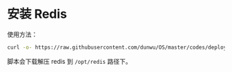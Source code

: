 # 安装 Redis

使用方法：

```sh
curl -o- https://raw.githubusercontent.com/dunwu/OS/master/codes/deploy/tool/redis/install-redis.sh | bash
```

脚本会下载解压 redis 到 `/opt/redis` 路径下。
